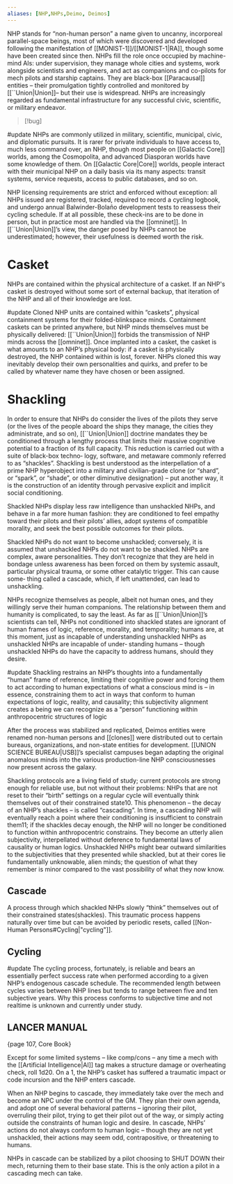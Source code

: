 ```yaml
---
aliases: [NHP,NHPs,Deimo, Deimos]
---
```


NHP stands for “non-human person” a name given to uncanny, incorporeal parallel-space beings, most of which were discovered and developed following the manifestation of [[MONIST-1]]/[[MONIST-1|RA]], though some have been created since then. NHPs fill the role once occupied by machine-mind AIs: under supervision, they manage whole cities and systems, work alongside scientists and engineers, and act as companions and co-pilots for mech pilots and starship captains. They are black-box [[Paracausal]] entities – their promulgation tightly controlled and monitored by [[``Union|Union]]– but their use is widespread. NHPs are increasingly regarded as fundamental infrastructure for any successful civic, scientific, or military endeavor.

>[!bug]

#update
NHPs are commonly utilized in military, scientific, municipal, civic, and diplomatic pursuits. It is rarer for private individuals to have access to, much less command over, an NHP, though most people on [[Galactic Core]] worlds, among the Cosmopolita, and advanced Diasporan worlds have some knowledge of them. On [[Galactic Core|Core]] worlds, people interact with their municipal NHP on a daily basis via its many aspects: transit systems, service requests, access to public databases, and so on.

NHP licensing requirements are strict and enforced without exception: all NHPs issued are registered, tracked, required to record a cycling logbook, and undergo annual Balwinder-Bolaño development tests to reassess their cycling schedule. If at all possible, these check-ins are to be done in person, but in practice most are handled via the [[omninet]]. In [[``Union|Union]]’s view, the danger posed by NHPs cannot be underestimated; however, their usefulness is deemed worth the risk.

# Casket
NHPs are contained within the physical architecture of a casket. If an NHP's casket is destroyed without some sort of external backup, that iteration of the NHP and all of their knowledge are lost.

#update 
Cloned NHP units are contained within “caskets”, physical containment systems for their folded-blinkspace minds. Containment caskets can be printed anywhere, but NHP minds themselves must be physically delivered: [[``Union|Union]] forbids the transmission of NHP minds across the [[omninet]]. Once implanted into a casket, the casket is what amounts to an NHP’s physical body: if a casket is physically destroyed, the NHP contained within is lost, forever. NHPs cloned this way inevitably develop their own personalities and quirks, and prefer to be called by whatever name they have chosen or been assigned.

# Shackling

In order to ensure that NHPs do consider the lives of the pilots they serve (or the lives of the people aboard the ships they manage, the cities they administrate, and so on), [[``Union|Union]] doctrine mandates they be conditioned through a lengthy process that limits their massive cognitive potential to a fraction of its full capacity. This reduction is carried out with a suite of black-box techno‐ logy, software, and metaware commonly referred to as “shackles”. Shackling is best understood as the interpellation of a prime NHP hyperobject into a military and civilian-grade clone (or “shard”, or “spark”, or “shade”, or other diminutive designation) – put another way, it is the construction of an identity through pervasive explicit and implicit social conditioning.

Shackled NHPs display less raw intelligence than unshackled NHPs, and behave in a far more human fashion: they are conditioned to feel empathy toward their pilots and their pilots’ allies, adopt systems of compatible morality, and seek the best possible outcomes for their pilots.

Shackled NHPs do not want to become unshackled; conversely, it is assumed that unshackled NHPs do not want to be shackled. NHPs are complex, aware personalities. They don’t recognize that they are held in bondage unless awareness has been forced on them by systemic assault, particular physical trauma, or some other catalytic trigger. This can cause some‐ thing called a cascade, which, if left unattended, can lead to unshackling.

NHPs recognize themselves as people, albeit not human ones, and they willingly serve their human companions. The relationship between them and humanity is complicated, to say the least. As far as [[``Union|Union]]’s scientists can tell, NHPs not conditioned into shackled states are ignorant of human frames of logic, reference, morality, and temporality; humans are, at this moment, just as incapable of understanding unshackled NHPs as unshackled NHPs are incapable of under‐ standing humans – though unshackled NHPs do have the capacity to address humans, should they desire.

#update
Shackling restrains an NHP’s thoughts into a fundamentally “human” frame of reference, limiting their cognitive power and forcing them to act according to human expectations of what a conscious mind is – in essence, constraining them to act in ways that conform to human expectations of logic, reality, and causality; this subjectivity alignment creates a being we can recognize as a “person” functioning within anthropocentric structures of logic

After the process was stabilized and replicated, Deimos entities were renamed non-human persons and [[clones]] were distributed out to certain bureaus, organizations, and non-state entities for development. [[UNION SCIENCE BUREAU|USB]]’s specialist campuses began adapting the original anomalous minds into the various production-line NHP consciousnesses now present across the galaxy.

Shackling protocols are a living field of study; current protocols are strong enough for reliable use, but not without their problems: NHPs that are not reset to their “birth” settings on a regular cycle will eventually think themselves out of their constrained state10. This phenomenon – the decay of an NHP’s shackles – is called “cascading”. In time, a cascading NHP will eventually reach a point where their conditioning is insufficient to constrain them11; if the shackles decay enough, the NHP will no longer be conditioned to function within anthropocentric constrains. They become an utterly alien subjectivity, interpellated without deference to fundamental laws of causality or human logics. Unshackled NHPs might bear outward similarities to the subjectivities that they presented while shackled, but at their cores lie fundamentally unknowable, alien minds; the question of what they remember is minor compared to the vast possibility of what they now know.

## Cascade
A process through which shackled NHPs slowly “think” themselves out of their constrained states(shackles). This traumatic process happens naturally over time but can be avoided by periodic resets, called [[Non-Human Persons#Cycling|"cycling"]].

## Cycling
#update
The cycling process, fortunately, is reliable and bears an essentially perfect success rate when performed according to a given NHP’s endogenous cascade schedule. The recommended length between cycles varies between NHP lines but tends to range between five and ten subjective years.
Why this process conforms to subjective time and not realtime is unknown and currently under study.


## LANCER MANUAL
{page 107, Core Book}

Except for some limited systems – like comp/cons – any time a mech with the [[Artificial Intelligence|AI]] tag makes a structure damage or overheating check, roll 1d20. On a 1, the NHP’s casket has suffered a traumatic impact or code incursion and the NHP enters cascade.

When an NHP begins to cascade, they immediately take over the mech and become an NPC under the control of the GM. They plan their own agenda, and adopt one of several behavioral patterns – ignoring their pilot, overruling their pilot, trying to get their pilot out of the way, or simply acting outside the constraints of human logic and desire. In cascade, NHPs’ actions do not always conform to human logic – though they are not yet unshackled, their actions may seem odd, contrapositive, or threatening to humans.

NHPs in cascade can be stabilized by a pilot choosing to SHUT DOWN their mech, returning them to their base state. This is the only action a pilot in a cascading mech can take.